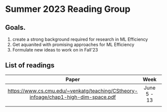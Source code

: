 # Summer 2023 Reading Group

## Goals. 
  1. create a strong background required for research in ML Efficiency
  2. Get aquanited with promising approaches for ML Efficiency
  3. Formulate new ideas to work on in Fall'23

## List of readings

|                                      **Paper**                                     |   **Week**  | **Presenter** |
|:----------------------------------------------------------------------------------:|:-----------:|:-------------:|
| https://www.cs.cmu.edu/~venkatg/teaching/CStheory-infoage/chap1-high-dim-space.pdf | June 5 - 13 |  Aditya Desai |
|                                                                                    |             |               |

